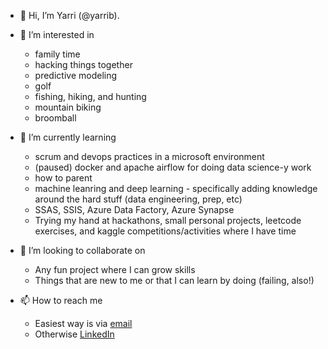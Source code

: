- 👋 Hi, I’m Yarri (@yarrib). 

- 👀 I’m interested in
  - family time
  - hacking things together
  - predictive modeling
  - golf
  - fishing, hiking, and hunting
  - mountain biking
  - broomball
  
- 🌱 I’m currently learning 
  - scrum and devops practices in a microsoft environment
  - (paused) docker and apache airflow for doing data science-y work
  - how to parent
  - machine leanring and deep learning - specifically adding knowledge around the hard stuff (data engineering, prep, etc)
  - SSAS, SSIS, Azure Data Factory, Azure Synapse
  - Trying my hand at hackathons, small personal projects, leetcode exercises, and kaggle competitions/activities where I have time
  
- 💞️ I’m looking to collaborate on
  - Any fun project where I can grow skills
  - Things that are new to me or that I can learn by doing (failing, also!)
  
- 📫 How to reach me
  - Easiest way is via [email](mailto:yarri.bryn@gmail.com)
  - Otherwise [LinkedIn](https://www.linkedin.com/in/yarribryn)

<!---
yarrib/yarrib is a ✨ special ✨ repository because its `README.md` (this file) appears on your GitHub profile.
You can click the Preview link to take a look at your changes.
--->
